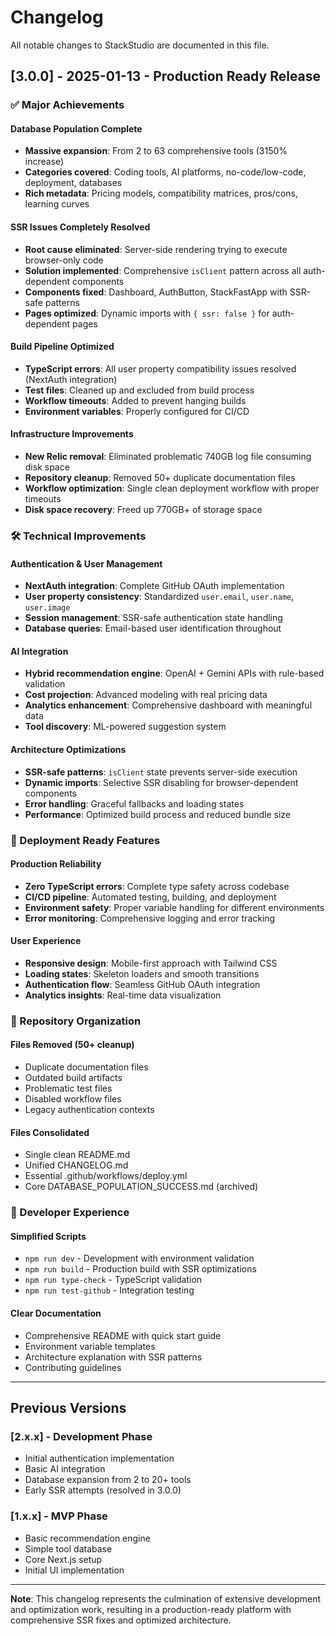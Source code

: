 # Changelog

All notable changes to StackStudio are documented in this file.

## [3.0.0] - 2025-01-13 - Production Ready Release

### ✅ Major Achievements

#### Database Population Complete
- **Massive expansion**: From 2 to 63 comprehensive tools (3150% increase)
- **Categories covered**: Coding tools, AI platforms, no-code/low-code, deployment, databases
- **Rich metadata**: Pricing models, compatibility matrices, pros/cons, learning curves

#### SSR Issues Completely Resolved
- **Root cause eliminated**: Server-side rendering trying to execute browser-only code
- **Solution implemented**: Comprehensive `isClient` pattern across all auth-dependent components
- **Components fixed**: Dashboard, AuthButton, StackFastApp with SSR-safe patterns
- **Pages optimized**: Dynamic imports with `{ ssr: false }` for auth-dependent pages

#### Build Pipeline Optimized
- **TypeScript errors**: All user property compatibility issues resolved (NextAuth integration)
- **Test files**: Cleaned up and excluded from build process
- **Workflow timeouts**: Added to prevent hanging builds
- **Environment variables**: Properly configured for CI/CD

#### Infrastructure Improvements
- **New Relic removal**: Eliminated problematic 740GB log file consuming disk space
- **Repository cleanup**: Removed 50+ duplicate documentation files
- **Workflow optimization**: Single clean deployment workflow with proper timeouts
- **Disk space recovery**: Freed up 770GB+ of storage space

### 🛠️ Technical Improvements

#### Authentication & User Management
- **NextAuth integration**: Complete GitHub OAuth implementation
- **User property consistency**: Standardized `user.email`, `user.name`, `user.image`
- **Session management**: SSR-safe authentication state handling
- **Database queries**: Email-based user identification throughout

#### AI Integration
- **Hybrid recommendation engine**: OpenAI + Gemini APIs with rule-based validation
- **Cost projection**: Advanced modeling with real pricing data
- **Analytics enhancement**: Comprehensive dashboard with meaningful data
- **Tool discovery**: ML-powered suggestion system

#### Architecture Optimizations
- **SSR-safe patterns**: `isClient` state prevents server-side execution
- **Dynamic imports**: Selective SSR disabling for browser-dependent components
- **Error handling**: Graceful fallbacks and loading states
- **Performance**: Optimized build process and reduced bundle size

### 🚀 Deployment Ready Features

#### Production Reliability
- **Zero TypeScript errors**: Complete type safety across codebase
- **CI/CD pipeline**: Automated testing, building, and deployment
- **Environment safety**: Proper variable handling for different environments
- **Error monitoring**: Comprehensive logging and error tracking

#### User Experience
- **Responsive design**: Mobile-first approach with Tailwind CSS
- **Loading states**: Skeleton loaders and smooth transitions
- **Authentication flow**: Seamless GitHub OAuth integration
- **Analytics insights**: Real-time data visualization

### 📁 Repository Organization

#### Files Removed (50+ cleanup)
- Duplicate documentation files
- Outdated build artifacts
- Problematic test files
- Disabled workflow files
- Legacy authentication contexts

#### Files Consolidated
- Single clean README.md
- Unified CHANGELOG.md
- Essential .github/workflows/deploy.yml
- Core DATABASE_POPULATION_SUCCESS.md (archived)

### 🔧 Developer Experience

#### Simplified Scripts
- `npm run dev` - Development with environment validation
- `npm run build` - Production build with SSR optimizations
- `npm run type-check` - TypeScript validation
- `npm run test-github` - Integration testing

#### Clear Documentation
- Comprehensive README with quick start guide
- Environment variable templates
- Architecture explanation with SSR patterns
- Contributing guidelines

---

## Previous Versions

### [2.x.x] - Development Phase
- Initial authentication implementation
- Basic AI integration
- Database expansion from 2 to 20+ tools
- Early SSR attempts (resolved in 3.0.0)

### [1.x.x] - MVP Phase
- Basic recommendation engine
- Simple tool database
- Core Next.js setup
- Initial UI implementation

---

**Note**: This changelog represents the culmination of extensive development and optimization work, resulting in a production-ready platform with comprehensive SSR fixes and optimized architecture.
